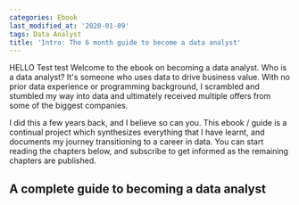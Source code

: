 ```yaml
---
categories: Ebook
last_modified_at: '2020-01-09'
tags: Data Analyst
title: 'Intro: The 6 month guide to become a data analyst'
---
```


HELLO Test test Welcome to the ebook on becoming a data analyst. Who is a data analyst? It's someone who uses data to drive business value. With no prior data experience or programming background, I scrambled and stumbled my way into data and ultimately received multiple offers from some of the biggest companies.<br />

I did this a few years back, and I believe so can you. This ebook / guide is a continual project which synthesizes everything that I have learnt, and documents my journey transitioning to a career in data. You can start reading the chapters below, and subscribe to get informed as the remaining chapters are published.<br />

## **A complete guide to becoming a data analyst**
<br />